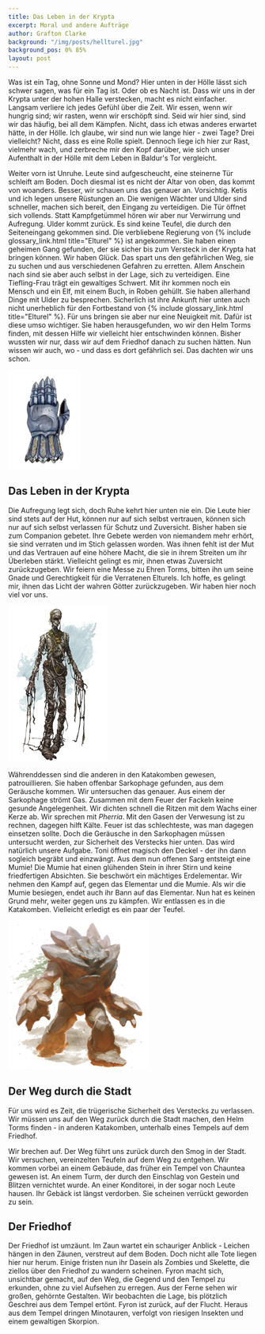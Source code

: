 ```yaml
---
title: Das Leben in der Krypta
excerpt: Moral und andere Aufträge
author: Grafton Clarke
background: "/img/posts/hellturel.jpg"
background_pos: 0% 85%
layout: post
---
```


Was ist ein Tag, ohne Sonne und Mond? Hier unten in der Hölle lässt sich schwer
sagen, was für ein Tag ist. Oder ob es Nacht ist. Dass wir uns in der Krypta
unter der hohen Halle verstecken, macht es nicht einfacher. Langsam verliere
ich jedes Gefühl über die Zeit. Wir essen, wenn wir hungrig sind; wir rasten,
wenn wir erschöpft sind. Seid wir hier sind, sind wir das häufig, bei all dem
Kämpfen. Nicht, dass ich etwas anderes erwartet hätte, in der Hölle. Ich
glaube, wir sind nun wie lange hier - zwei Tage? Drei vielleicht? Nicht, dass
es eine Rolle spielt. Dennoch liege ich hier zur Rast, vielmehr wach, und
zerbreche mir den Kopf darüber, wie sich unser Aufenthalt in der Hölle mit dem
Leben in Baldur's Tor vergleicht.

Weiter vorn ist Unruhe. Leute sind aufgescheucht, eine steinerne Tür schleift
am Boden. Doch diesmal ist es nicht der Altar von oben, das kommt von woanders.
Besser, wir schauen uns das genauer an. Vorsichtig. Ketis und ich legen unsere
Rüstungen an. Die wenigen Wächter und Ulder sind schneller, machen sich bereit,
den Eingang zu verteidigen. Die Tür öffnet sich vollends. Statt Kampfgetümmel
hören wir aber nur Verwirrung und Aufregung. Ulder kommt zurück. Es sind keine
Teufel, die durch den Seiteneingang gekommen sind. Die verbliebene Regierung
von {% include glossary_link.html title="Elturel" %} ist angekommen. Sie haben
einen geheimen Gang gefunden, der sie sicher bis zum Versteck in der Krypta hat
bringen können. Wir haben Glück. Das spart uns den gefährlichen Weg, sie zu
suchen und aus verschiedenen Gefahren zu erretten. Allem Anschein nach sind sie
aber auch selbst in der Lage, sich zu verteidigen. Eine Tiefling-Frau trägt ein
gewaltiges Schwert. Mit ihr kommen noch ein Mensch und ein Elf, mit einem Buch,
in Roben gehüllt. Sie haben allerhand Dinge mit Ulder zu besprechen. Sicherlich
ist ihre Ankunft hier unten auch nicht unerheblich für den Fortbestand von
{% include glossary_link.html title="Elturel" %}. Für uns bringen sie aber nur
eine Neuigkeit mit. Dafür ist diese umso wichtiger. Sie haben herausgefunden,
wo wir den Helm Torms finden, mit dessen Hilfe wir vielleicht hier entschwinden
können. Bisher wussten wir nur, dass wir auf dem Friedhof danach zu suchen
hätten. Nun wissen wir auch, wo - und dass es dort gefährlich sei. Das dachten
wir uns schon.

![Torms Symbol](/img/posts/torm_symbol.png)

## Das Leben in der Krypta

Die Aufregung legt sich, doch Ruhe kehrt hier unten nie ein. Die Leute hier
sind stets auf der Hut, können nur auf sich selbst vertrauen, können sich nur
auf sich selbst verlassen für Schutz und Zuversicht. Bisher haben sie zum
Companion gebetet. Ihre Gebete werden von niemandem mehr erhört, sie sind
verraten und im Stich gelassen worden. Was ihnen fehlt ist der Mut und das
Vertrauen auf eine höhere Macht, die sie in ihrem Streiten um ihr Überleben
stärkt. Vielleicht gelingt es mir, ihnen etwas Zuversicht zurückzugeben. Wir
feiern eine Messe zu Ehren Torms, bitten ihn um seine Gnade und Gerechtigkeit
für die Verratenen Elturels. Ich hoffe, es gelingt mir, ihnen das Licht der
wahren Götter zurückzugeben. Wir haben hier noch viel vor uns.


![Mumie](/img/posts/mummy.png)

Währenddessen sind die anderen in den Katakomben gewesen, patrouillieren. Sie
haben offenbar Sarkophage gefunden, aus dem Geräusche kommen. Wir untersuchen
das genauer. Aus einem der Sarkophage strömt Gas. Zusammen mit dem Feuer der
Fackeln keine gesunde Angelegenheit. Wir dichten schnell die Ritzen mit dem
Wachs einer Kerze ab. Wir sprechen mit *Pherria*. Mit den Gasen der Verwesung
ist zu rechnen, dagegen hilft Kälte. Feuer ist das schlechteste, was man
dagegen einsetzen sollte. Doch die Geräusche in den Sarkophagen müssen
untersucht werden, zur Sicherheit des Verstecks hier unten. Das wird natürlich
unsere Aufgabe. Toni öffnet magisch den Deckel - der ihn dann sogleich begräbt
und einzwängt. Aus dem nun offenen Sarg entsteigt eine Mumie! Die Mumie hat einen
glühenden Stein in ihrer Stirn und keine friedfertigen Absichten. Sie beschwört
ein mächtiges Erdelementar. Wir nehmen den Kampf auf, gegen das Elementar und
die Mumie. Als wir die Mumie besiegen, endet auch ihr Bann auf das Elementar.
Nun hat es keinen Grund mehr, weiter gegen uns zu kämpfen. Wir entlassen es in
die Katakomben. Vielleicht erledigt es ein paar der Teufel.

![Erdelementar](/img/posts/earth_elemental.png)

## Der Weg durch die Stadt

Für uns wird es Zeit, die trügerische Sicherheit des Verstecks zu verlassen.
Wir müssen uns auf den Weg zurück durch die Stadt machen, den Helm Torms finden - in
anderen Katakomben, unterhalb eines Tempels auf dem Friedhof.

Wir brechen auf. Der Weg führt uns zurück durch den Smog in der Stadt. Wir
versuchen, vereinzelten Teufeln auf dem Weg zu entgehen. Wir kommen vorbei an
einem Gebäude, das früher ein Tempel von Chauntea gewesen ist. An einem Turm,
der durch den Einschlag von Gestein und Blitzen vernichtet wurde. An einer
Konditorei, in der sogar noch Leute hausen. Ihr Gebäck ist längst verdorben.
Sie scheinen verrückt geworden zu sein.

## Der Friedhof

Der Friedhof ist umzäunt. Im Zaun wartet ein schauriger Anblick - Leichen hängen
in den Zäunen, verstreut auf dem Boden. Doch nicht alle Tote liegen hier nur
herum. Einige fristen nun ihr Dasein als Zombies und Skelette, die ziellos über
den Friedhof zu wandern scheinen. Fyron macht sich, unsichtbar gemacht, auf den
Weg, die Gegend und den Tempel zu erkunden, ohne zu viel Aufsehen zu erregen.
Aus der Ferne sehen wir großen, gehörnte Gestalten. Wir beobachten die Lage,
bis plötzlich Geschrei aus dem Tempel ertönt. Fyron ist zurück, auf der Flucht.
Heraus aus dem Tempel dringen Minotauren, verfolgt von riesigen Insekten und
einem gewaltigen Skorpion.
